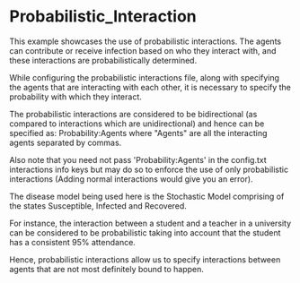# Probabilistic_Interaction

This example showcases the use of probabilistic interactions. The agents can contribute or receive infection based on who they interact with, and these interactions are probabilistically determined.

While configuring the probabilistic interactions file, along with specifying the agents that are interacting with each other, it is necessary to specify the probability with which they interact.

The probabilistic interactions are considered to be bidirectional (as compared to interactions which are unidirectional) and hence can be specified as:
        Probability:Agents
where "Agents" are all the interacting agents separated by commas.

Also note that you need not pass 'Probability:Agents' in the config.txt interactions info keys but may do so to enforce the use of only probabilistic interactions (Adding normal interactions would give you an error).

The disease model being used here is the Stochastic Model comprising of the states Susceptible, Infected and Recovered.




For instance, the interaction between a student and a teacher in a university can be considered to be probabilistic taking into account that the student has a consistent 95% attendance.

Hence, probabilistic interactions allow us to specify interactions between agents that are not most definitely bound to happen.
